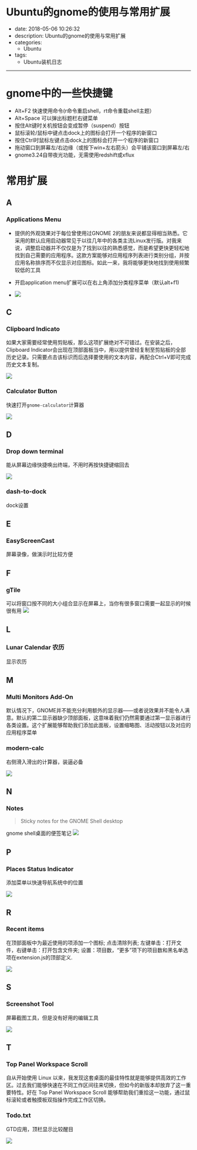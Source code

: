 #   Ubuntu的gnome的使用与常用扩展
+ date: 2018-05-06 10:26:32
+ description: Ubuntu的gnome的使用与常用扩展
+ categories:
  - Ubuntu
+ tags:
  - Ubuntu装机日志
---
#   gnome中的一些快捷键
+   Alt+F2 快速使用命令(r命令重启shell，rt命令重载shell主题）
+   Alt+Space 可以弹出标题栏右键菜单
+   按住Alt键时关机按钮会变成暂停（suspend）按钮
+   鼠标滚轮/鼠标中键点击dock上的图标会打开一个程序的新窗口
+   按住Ctrl时鼠标左键点击dock上的图标会打开一个程序的新窗口
+   拖动窗口到屏幕左/右边缘（或按下win+左右箭头）会平铺该窗口到屏幕左/右
+   gnome3.24自带夜光功能，无需使用redshift或xflux

#   常用扩展
##   A
###  Applications Menu
+   提供的外观效果对于每位曾使用过GNOME 2的朋友来说都显得相当熟悉。它采用的默认应用启动器常见于以往几年中的各类主流Linux发行版。对我来说，调整启动器并不仅仅是为了找到以往的熟悉感觉，而是希望更快更轻松地找到自己需要的应用程序。这款方案能够对应用程序列表进行类别分组，并按应用名称排序而不仅显示对应图标。如此一来，我将能够更快地找到使用频繁较低的工具

+   开启application menu扩展可以在右上角添加分类程序菜单（默认alt+f1)

+   ![](../images/2020/05/20200506001.png)

##   C
###  Clipboard Indicato
如果大家需要经常使用剪贴板，那么这项扩展绝对不可错过。在安装之后，Clipboard Indicator会出现在顶部面板当中，用以提供曾经复制至剪贴板的全部历史记录。只需要点击该标识而后选择要使用的文本内容，再配合Ctrl+V即可完成历史文本复制。

![](../images/2020/05/20200506009.png)

### Calculator Button
快速打开`gnome-calculator`计算器

![](../images/2020/05/20200508001.png)

##   D
###  Drop down terminal
能从屏幕边缘快捷唤出终端，不用时再按快捷键缩回去

![](../images/2020/05/20200506011.png)

###  dash-to-dock
dock设置

##   E
###  EasyScreenCast
屏幕录像，做演示时比较方便

##  F
###     gTile
可以将窗口按不同的大小组合显示在屏幕上，当你有很多窗口需要一起显示的时候很有用
![](../images/2020/07/20200701002.png)

##  L
###     Lunar Calendar 农历 
显示农历

##   M
###  Multi Monitors Add-On
默认情况下，GNOME并不能充分利用额外的显示器——或者说效果并不能令人满意。默认的第二显示器缺少顶部面板，这意味着我们仍然需要通过第一显示器进行各类设置。这个扩展能够帮助我们添加此面板，设置缩略图、活动按钮以及对应的应用程序菜单

###  modern-calc
右侧滑入滑出的计算器，装逼必备

![](../images/2020/05/20200506005.png)

##  N
### Notes
>   Sticky notes for the GNOME Shell desktop

gnome shell桌面的便签笔记
![](../images/2020/05/20200508003.png)

##   P
###  Places Status Indicator
添加菜单以快速导航系统中的位置

![](../images/2020/05/20200506003.png)

##   R
###  Recent items
在顶部面板中为最近使用的项添加一个图标; 点击清除列表; 左键单击：打开文件，右键单击：打开包含文件夹; 设置：项目数，“更多”项下的项目数和黑名单选项在extension.js的顶部定义.

![](../images/2020/05/20200506006.png)

##   S
###  Screenshot Tool
屏幕截图工具，但是没有好用的编辑工具

![](../images/2020/05/20200506010.png)

##   T
###  Top Panel Workspace Scroll
自从开始使用 Linux 以来，我发现这套桌面的最佳特性就是能够提供高效的工作区。过去我们能够快速在不同工作区间往来切换，但如今的新版本却放弃了这一重要特性。好在 Top Panel Workspace Scroll 能够帮助我们重拾这一功能，通过鼠标滚轮或者触摸板双指操作完成工作区切换。

###  Todo.txt
GTD应用，顶栏显示比较醒目

![](../images/2020/05/20200506008.png)
